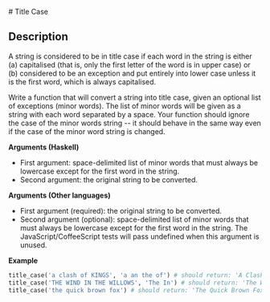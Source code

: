 # Title Case

## Description

A string is considered to be in title case if each word in the string is either (a) capitalised (that is, only the first letter of the word is in upper case) or (b) considered to be an exception and put entirely into lower case unless it is the first word, which is always capitalised.

Write a function that will convert a string into title case, given an optional list of exceptions (minor words). The list of minor words will be given as a string with each word separated by a space. Your function should ignore the case of the minor words string -- it should behave in the same way even if the case of the minor word string is changed.

**Arguments (Haskell)**

* First argument: space-delimited list of minor words that must always be lowercase except for the first word in the string.
* Second argument: the original string to be converted.

**Arguments (Other languages)**

* First argument (required): the original string to be converted.
* Second argument (optional): space-delimited list of minor words that must always be lowercase except for the first word in the string. The JavaScript/CoffeeScript tests will pass undefined when this argument is unused.

**Example**

```python
title_case('a clash of KINGS', 'a an the of') # should return: 'A Clash of Kings'
title_case('THE WIND IN THE WILLOWS', 'The In') # should return: 'The Wind in the Willows'
title_case('the quick brown fox') # should return: 'The Quick Brown Fox'
```
